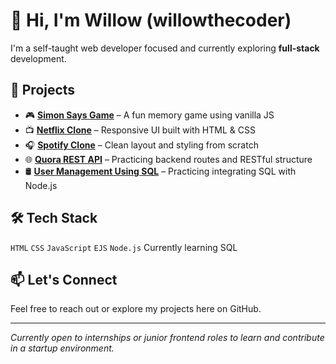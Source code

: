 # 👋 Hi, I'm Willow (willowthecoder)

I'm a self-taught web developer focused and  currently exploring **full-stack** development. 

## 🚀 Projects
- 🎮 **[Simon Says Game](#)** – A fun memory game using vanilla JS
- 📺 **[Netflix Clone](#)** – Responsive UI built with HTML & CSS
- 🎧 **[Spotify Clone](#)** – Clean layout and styling from scratch
- 🌐 **[Quora REST API](#)** – Practicing backend routes and RESTful structure
- 🛢 **[User Management Using SQL](#)** – Practicing integrating SQL with Node.js 
  

## 🛠 Tech Stack
`HTML` `CSS` `JavaScript` `EJS` `Node.js`
Currently learning SQL 

## 📫 Let's Connect
Feel free to reach out or explore my projects here on GitHub.

---

*Currently open to internships or junior frontend roles to learn and contribute in a startup environment.*
